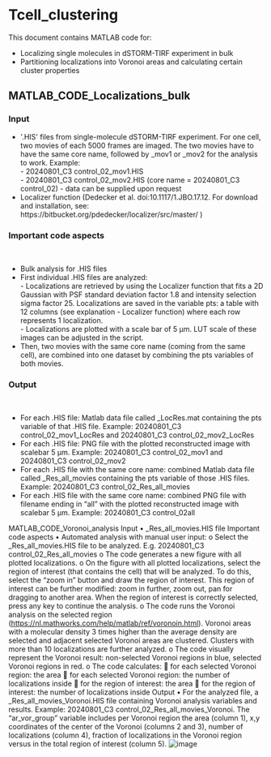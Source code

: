 # Tcell_clustering

This document contains MATLAB code for:
*	Localizing single molecules in dSTORM-TIRF experiment in bulk
*	Partitioning localizations into Voronoi areas and calculating certain cluster properties
<h2>MATLAB_CODE_Localizations_bulk</h2>
<h3>Input</h3>
<ul><li>'.HIS' files from single-molecule dSTORM-TIRF experiment. For one cell, two movies of each 5000 frames are imaged. The two movies have to have the same core name, followed by _mov1 or _mov2 for the analysis to work. Example: </li>
- 20240801_C3 control_02_mov1.HIS <br>
- 20240801_C3 control_02_mov2.HIS (core name = 20240801_C3 control_02) - data can be supplied upon request <br>
<li>	Localizer function (Dedecker et al. doi:10.1117/1.JBO.17.12. For download and installation, see: https://bitbucket.org/pdedecker/localizer/src/master/ )</li></ul>
<h3>Important code aspects</h3><br>
<ul><li>	Bulk analysis for .HIS files </li>
<li>	First individual .HIS files are analyzed: <br>
- Localizations are retrieved by using the Localizer function that fits a 2D Gaussian with PSF standard deviation factor 1.8 and intensity selection sigma factor 25. Localizations are saved in the variable pts: a table with 12 columns (see explanation - Localizer function) where each row represents 1 localization.<br>
- Localizations are plotted with a scale bar of 5 µm. LUT scale of these images can be adjusted in the script.<br></li>
<li>	Then, two movies with the same core name (coming from the same cell), are combined into one dataset by combining the pts variables of both movies. </li></ul>
<h3>Output</h3><br>
<ul><li>	For each .HIS file: Matlab data file called _LocRes.mat containing the pts variable of that .HIS file. Example: 20240801_C3 control_02_mov1_LocRes and 20240801_C3 control_02_mov2_LocRes</li>
<li>	For each .HIS file: PNG file with the plotted reconstructed image with scalebar 5 µm. Example: 20240801_C3 control_02_mov1 and 20240801_C3 control_02_mov2</li>
<li>	For each .HIS file with the same core name: combined Matlab data file called _Res_all_movies containing the pts variable of those .HIS files. Example: 20240801_C3 control_02_Res_all_movies</li>
<li>	For each .HIS file with the same core name: combined PNG file with filename ending in “all” with the plotted reconstructed image with scalebar 5 µm. Example: 20240801_C3 control_02all</li></ul>

MATLAB_CODE_Voronoi_analysis
Input
•	_Res_all_movies.HIS file
Important code aspects
•	Automated analysis with manual user input:
o	Select the _Res_all_movies.HIS file to be analyzed. E.g. 20240801_C3 control_02_Res_all_movies
o	The code generates a new figure with all plotted localizations.
o	On the figure with all plotted localizations, select the region of interest (that contains the cell) that will be analyzed. To do this, select the “zoom in” button and draw the region of interest. This region of interest can be further modified: zoom in further, zoom out, pan for dragging to another area. When the region of interest is correctly selected, press any key to continue the analysis.
o	The code runs the Voronoi analysis on the selected region (https://nl.mathworks.com/help/matlab/ref/voronoin.html). Voronoi areas with a molecular density 3 times higher than the average density are selected and adjacent selected Voronoi areas are clustered. Clusters with more than 10 localizations are further analyzed.
o	The code visually represent the Voronoi result: non-selected Voronoi regions in blue, selected Voronoi regions in red.
o	The code calculates:
	for each selected Voronoi region: the area
	for each selected Voronoi region: the number of localizations inside
	for the region of interest: the area
	for the region of interest: the number of localizations inside
Output
•	For the analyzed file, a _Res_all_movies_Voronoi.HIS file containing Voronoi analysis variables and results. Example: 20240801_C3 control_02_Res_all_movies_Voronoi. The “ar_vor_group” variable includes per Voronoi region the area (column 1), x,y coordinates of the center of the Voronoi (columns 2 and 3), number of localizations (column 4), fraction of localizations in the Voronoi region versus in the total region of interest (column 5).
![image](https://github.com/user-attachments/assets/bc542c16-67cc-48de-be45-9412fe264e11)
